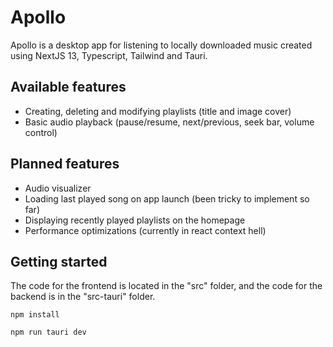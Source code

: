 # Apollo
Apollo is a desktop app for listening to locally downloaded music created using NextJS 13, Typescript, Tailwind and Tauri.  

## Available features
- Creating, deleting and modifying playlists (title and image cover)
- Basic audio playback (pause/resume, next/previous, seek bar, volume control)

## Planned features
- Audio visualizer
- Loading last played song on app launch (been tricky to implement so far)
- Displaying recently played playlists on the homepage
- Performance optimizations (currently in react context hell)

## Getting started
The code for the frontend is located in the "src" folder, and the code for the backend is in the "src-tauri" folder.
```
npm install
```
```
npm run tauri dev
```
